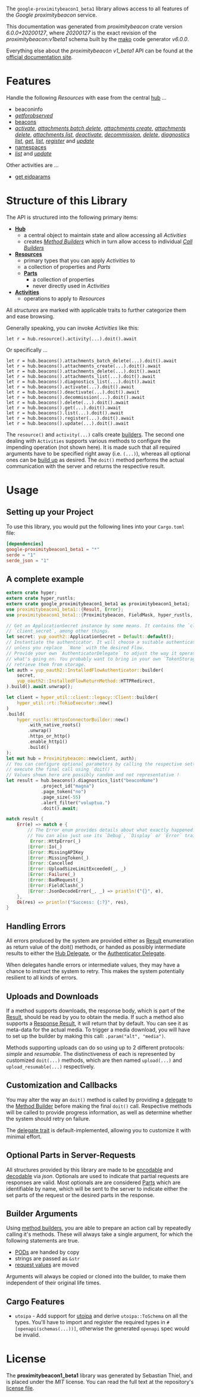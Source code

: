 <!---
DO NOT EDIT !
This file was generated automatically from 'src/generator/templates/api/README.md.mako'
DO NOT EDIT !
-->
The `google-proximitybeacon1_beta1` library allows access to all features of the *Google proximitybeacon* service.

This documentation was generated from *proximitybeacon* crate version *6.0.0+20200127*, where *20200127* is the exact revision of the *proximitybeacon:v1beta1* schema built by the [mako](http://www.makotemplates.org/) code generator *v6.0.0*.

Everything else about the *proximitybeacon* *v1_beta1* API can be found at the
[official documentation site](https://developers.google.com/beacons/proximity/).
# Features

Handle the following *Resources* with ease from the central [hub](https://docs.rs/google-proximitybeacon1_beta1/6.0.0+20200127/google_proximitybeacon1_beta1/Proximitybeacon) ...

* beaconinfo
 * [*getforobserved*](https://docs.rs/google-proximitybeacon1_beta1/6.0.0+20200127/google_proximitybeacon1_beta1/api::BeaconinfoGetforobservedCall)
* [beacons](https://docs.rs/google-proximitybeacon1_beta1/6.0.0+20200127/google_proximitybeacon1_beta1/api::Beacon)
 * [*activate*](https://docs.rs/google-proximitybeacon1_beta1/6.0.0+20200127/google_proximitybeacon1_beta1/api::BeaconActivateCall), [*attachments batch delete*](https://docs.rs/google-proximitybeacon1_beta1/6.0.0+20200127/google_proximitybeacon1_beta1/api::BeaconAttachmentBatchDeleteCall), [*attachments create*](https://docs.rs/google-proximitybeacon1_beta1/6.0.0+20200127/google_proximitybeacon1_beta1/api::BeaconAttachmentCreateCall), [*attachments delete*](https://docs.rs/google-proximitybeacon1_beta1/6.0.0+20200127/google_proximitybeacon1_beta1/api::BeaconAttachmentDeleteCall), [*attachments list*](https://docs.rs/google-proximitybeacon1_beta1/6.0.0+20200127/google_proximitybeacon1_beta1/api::BeaconAttachmentListCall), [*deactivate*](https://docs.rs/google-proximitybeacon1_beta1/6.0.0+20200127/google_proximitybeacon1_beta1/api::BeaconDeactivateCall), [*decommission*](https://docs.rs/google-proximitybeacon1_beta1/6.0.0+20200127/google_proximitybeacon1_beta1/api::BeaconDecommissionCall), [*delete*](https://docs.rs/google-proximitybeacon1_beta1/6.0.0+20200127/google_proximitybeacon1_beta1/api::BeaconDeleteCall), [*diagnostics list*](https://docs.rs/google-proximitybeacon1_beta1/6.0.0+20200127/google_proximitybeacon1_beta1/api::BeaconDiagnosticListCall), [*get*](https://docs.rs/google-proximitybeacon1_beta1/6.0.0+20200127/google_proximitybeacon1_beta1/api::BeaconGetCall), [*list*](https://docs.rs/google-proximitybeacon1_beta1/6.0.0+20200127/google_proximitybeacon1_beta1/api::BeaconListCall), [*register*](https://docs.rs/google-proximitybeacon1_beta1/6.0.0+20200127/google_proximitybeacon1_beta1/api::BeaconRegisterCall) and [*update*](https://docs.rs/google-proximitybeacon1_beta1/6.0.0+20200127/google_proximitybeacon1_beta1/api::BeaconUpdateCall)
* [namespaces](https://docs.rs/google-proximitybeacon1_beta1/6.0.0+20200127/google_proximitybeacon1_beta1/api::Namespace)
 * [*list*](https://docs.rs/google-proximitybeacon1_beta1/6.0.0+20200127/google_proximitybeacon1_beta1/api::NamespaceListCall) and [*update*](https://docs.rs/google-proximitybeacon1_beta1/6.0.0+20200127/google_proximitybeacon1_beta1/api::NamespaceUpdateCall)

Other activities are ...

* [get eidparams](https://docs.rs/google-proximitybeacon1_beta1/6.0.0+20200127/google_proximitybeacon1_beta1/api::MethodGetEidparamCall)



# Structure of this Library

The API is structured into the following primary items:

* **[Hub](https://docs.rs/google-proximitybeacon1_beta1/6.0.0+20200127/google_proximitybeacon1_beta1/Proximitybeacon)**
    * a central object to maintain state and allow accessing all *Activities*
    * creates [*Method Builders*](https://docs.rs/google-proximitybeacon1_beta1/6.0.0+20200127/google_proximitybeacon1_beta1/common::MethodsBuilder) which in turn
      allow access to individual [*Call Builders*](https://docs.rs/google-proximitybeacon1_beta1/6.0.0+20200127/google_proximitybeacon1_beta1/common::CallBuilder)
* **[Resources](https://docs.rs/google-proximitybeacon1_beta1/6.0.0+20200127/google_proximitybeacon1_beta1/common::Resource)**
    * primary types that you can apply *Activities* to
    * a collection of properties and *Parts*
    * **[Parts](https://docs.rs/google-proximitybeacon1_beta1/6.0.0+20200127/google_proximitybeacon1_beta1/common::Part)**
        * a collection of properties
        * never directly used in *Activities*
* **[Activities](https://docs.rs/google-proximitybeacon1_beta1/6.0.0+20200127/google_proximitybeacon1_beta1/common::CallBuilder)**
    * operations to apply to *Resources*

All *structures* are marked with applicable traits to further categorize them and ease browsing.

Generally speaking, you can invoke *Activities* like this:

```Rust,ignore
let r = hub.resource().activity(...).doit().await
```

Or specifically ...

```ignore
let r = hub.beacons().attachments_batch_delete(...).doit().await
let r = hub.beacons().attachments_create(...).doit().await
let r = hub.beacons().attachments_delete(...).doit().await
let r = hub.beacons().attachments_list(...).doit().await
let r = hub.beacons().diagnostics_list(...).doit().await
let r = hub.beacons().activate(...).doit().await
let r = hub.beacons().deactivate(...).doit().await
let r = hub.beacons().decommission(...).doit().await
let r = hub.beacons().delete(...).doit().await
let r = hub.beacons().get(...).doit().await
let r = hub.beacons().list(...).doit().await
let r = hub.beacons().register(...).doit().await
let r = hub.beacons().update(...).doit().await
```

The `resource()` and `activity(...)` calls create [builders][builder-pattern]. The second one dealing with `Activities`
supports various methods to configure the impending operation (not shown here). It is made such that all required arguments have to be
specified right away (i.e. `(...)`), whereas all optional ones can be [build up][builder-pattern] as desired.
The `doit()` method performs the actual communication with the server and returns the respective result.

# Usage

## Setting up your Project

To use this library, you would put the following lines into your `Cargo.toml` file:

```toml
[dependencies]
google-proximitybeacon1_beta1 = "*"
serde = "1"
serde_json = "1"
```

## A complete example

```Rust
extern crate hyper;
extern crate hyper_rustls;
extern crate google_proximitybeacon1_beta1 as proximitybeacon1_beta1;
use proximitybeacon1_beta1::{Result, Error};
use proximitybeacon1_beta1::{Proximitybeacon, FieldMask, hyper_rustls, hyper_util, yup_oauth2};

// Get an ApplicationSecret instance by some means. It contains the `client_id` and
// `client_secret`, among other things.
let secret: yup_oauth2::ApplicationSecret = Default::default();
// Instantiate the authenticator. It will choose a suitable authentication flow for you,
// unless you replace  `None` with the desired Flow.
// Provide your own `AuthenticatorDelegate` to adjust the way it operates and get feedback about
// what's going on. You probably want to bring in your own `TokenStorage` to persist tokens and
// retrieve them from storage.
let auth = yup_oauth2::InstalledFlowAuthenticator::builder(
    secret,
    yup_oauth2::InstalledFlowReturnMethod::HTTPRedirect,
).build().await.unwrap();

let client = hyper_util::client::legacy::Client::builder(
    hyper_util::rt::TokioExecutor::new()
)
.build(
    hyper_rustls::HttpsConnectorBuilder::new()
        .with_native_roots()
        .unwrap()
        .https_or_http()
        .enable_http1()
        .build()
);
let mut hub = Proximitybeacon::new(client, auth);
// You can configure optional parameters by calling the respective setters at will, and
// execute the final call using `doit()`.
// Values shown here are possibly random and not representative !
let result = hub.beacons().diagnostics_list("beaconName")
             .project_id("magna")
             .page_token("no")
             .page_size(-55)
             .alert_filter("voluptua.")
             .doit().await;

match result {
    Err(e) => match e {
        // The Error enum provides details about what exactly happened.
        // You can also just use its `Debug`, `Display` or `Error` traits
         Error::HttpError(_)
        |Error::Io(_)
        |Error::MissingAPIKey
        |Error::MissingToken(_)
        |Error::Cancelled
        |Error::UploadSizeLimitExceeded(_, _)
        |Error::Failure(_)
        |Error::BadRequest(_)
        |Error::FieldClash(_)
        |Error::JsonDecodeError(_, _) => println!("{}", e),
    },
    Ok(res) => println!("Success: {:?}", res),
}

```
## Handling Errors

All errors produced by the system are provided either as [Result](https://docs.rs/google-proximitybeacon1_beta1/6.0.0+20200127/google_proximitybeacon1_beta1/common::Result) enumeration as return value of
the doit() methods, or handed as possibly intermediate results to either the
[Hub Delegate](https://docs.rs/google-proximitybeacon1_beta1/6.0.0+20200127/google_proximitybeacon1_beta1/common::Delegate), or the [Authenticator Delegate](https://docs.rs/yup-oauth2/*/yup_oauth2/trait.AuthenticatorDelegate.html).

When delegates handle errors or intermediate values, they may have a chance to instruct the system to retry. This
makes the system potentially resilient to all kinds of errors.

## Uploads and Downloads
If a method supports downloads, the response body, which is part of the [Result](https://docs.rs/google-proximitybeacon1_beta1/6.0.0+20200127/google_proximitybeacon1_beta1/common::Result), should be
read by you to obtain the media.
If such a method also supports a [Response Result](https://docs.rs/google-proximitybeacon1_beta1/6.0.0+20200127/google_proximitybeacon1_beta1/common::ResponseResult), it will return that by default.
You can see it as meta-data for the actual media. To trigger a media download, you will have to set up the builder by making
this call: `.param("alt", "media")`.

Methods supporting uploads can do so using up to 2 different protocols:
*simple* and *resumable*. The distinctiveness of each is represented by customized
`doit(...)` methods, which are then named `upload(...)` and `upload_resumable(...)` respectively.

## Customization and Callbacks

You may alter the way an `doit()` method is called by providing a [delegate](https://docs.rs/google-proximitybeacon1_beta1/6.0.0+20200127/google_proximitybeacon1_beta1/common::Delegate) to the
[Method Builder](https://docs.rs/google-proximitybeacon1_beta1/6.0.0+20200127/google_proximitybeacon1_beta1/common::CallBuilder) before making the final `doit()` call.
Respective methods will be called to provide progress information, as well as determine whether the system should
retry on failure.

The [delegate trait](https://docs.rs/google-proximitybeacon1_beta1/6.0.0+20200127/google_proximitybeacon1_beta1/common::Delegate) is default-implemented, allowing you to customize it with minimal effort.

## Optional Parts in Server-Requests

All structures provided by this library are made to be [encodable](https://docs.rs/google-proximitybeacon1_beta1/6.0.0+20200127/google_proximitybeacon1_beta1/common::RequestValue) and
[decodable](https://docs.rs/google-proximitybeacon1_beta1/6.0.0+20200127/google_proximitybeacon1_beta1/common::ResponseResult) via *json*. Optionals are used to indicate that partial requests are responses
are valid.
Most optionals are are considered [Parts](https://docs.rs/google-proximitybeacon1_beta1/6.0.0+20200127/google_proximitybeacon1_beta1/common::Part) which are identifiable by name, which will be sent to
the server to indicate either the set parts of the request or the desired parts in the response.

## Builder Arguments

Using [method builders](https://docs.rs/google-proximitybeacon1_beta1/6.0.0+20200127/google_proximitybeacon1_beta1/common::CallBuilder), you are able to prepare an action call by repeatedly calling it's methods.
These will always take a single argument, for which the following statements are true.

* [PODs][wiki-pod] are handed by copy
* strings are passed as `&str`
* [request values](https://docs.rs/google-proximitybeacon1_beta1/6.0.0+20200127/google_proximitybeacon1_beta1/common::RequestValue) are moved

Arguments will always be copied or cloned into the builder, to make them independent of their original life times.

[wiki-pod]: http://en.wikipedia.org/wiki/Plain_old_data_structure
[builder-pattern]: http://en.wikipedia.org/wiki/Builder_pattern
[google-go-api]: https://github.com/google/google-api-go-client

## Cargo Features

* `utoipa` - Add support for [utoipa](https://crates.io/crates/utoipa) and derive `utoipa::ToSchema` on all
the types. You'll have to import and register the required types in `#[openapi(schemas(...))]`, otherwise the
generated `openapi` spec would be invalid.


# License
The **proximitybeacon1_beta1** library was generated by Sebastian Thiel, and is placed
under the *MIT* license.
You can read the full text at the repository's [license file][repo-license].

[repo-license]: https://github.com/Byron/google-apis-rsblob/main/LICENSE.md

